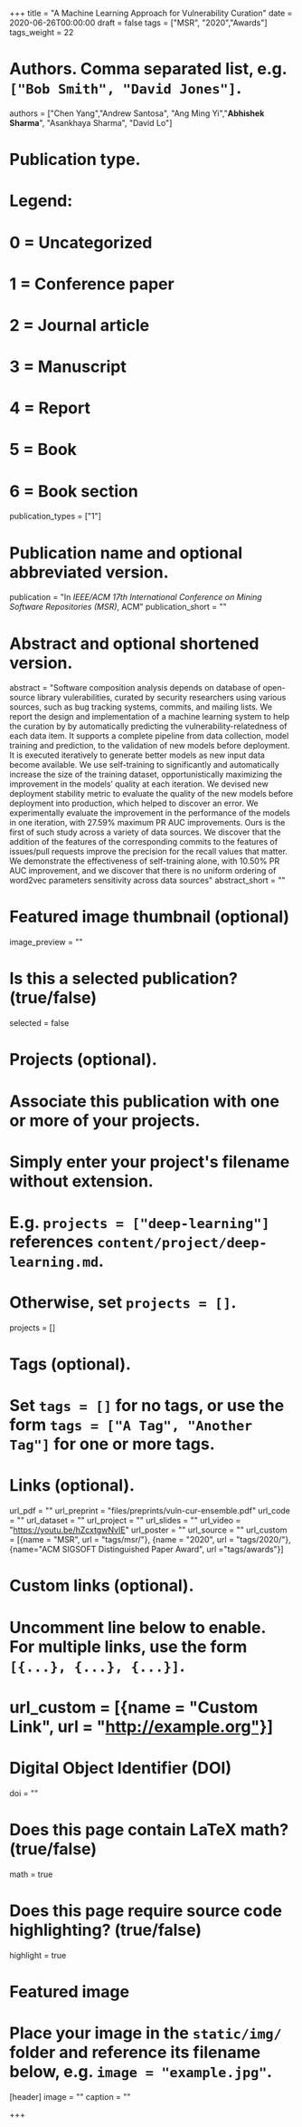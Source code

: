 +++
title = "A Machine Learning Approach for Vulnerability Curation"
date = 2020-06-26T00:00:00
draft = false
tags = ["MSR", "2020","Awards"]
tags_weight = 22


# Authors. Comma separated list, e.g. `["Bob Smith", "David Jones"]`.
authors = ["Chen Yang","Andrew Santosa", "Ang Ming Yi","**Abhishek Sharma**", "Asankhaya Sharma", "David Lo"]

# Publication type.
# Legend:
# 0 = Uncategorized
# 1 = Conference paper
# 2 = Journal article
# 3 = Manuscript
# 4 = Report
# 5 = Book
# 6 = Book section
publication_types = ["1"]

# Publication name and optional abbreviated version.
publication = "In *IEEE/ACM 17th International Conference on Mining Software Repositories (MSR)*, ACM"
publication_short = ""

# Abstract and optional shortened version.
abstract = "Software composition analysis depends on database of open-source library vulerabilities, curated by security researchers using various sources, such as bug tracking systems, commits, and mailing lists. We report the design and implementation of a machine learning system to help the curation by by automatically predicting the vulnerability-relatedness of each data item. It supports a complete pipeline from data collection, model training and prediction, to the validation of new models before deployment. It is executed iteratively to generate better models as new input data become available. We use self-training to significantly and automatically increase the size of the training dataset, opportunistically maximizing the improvement in the models’ quality at each iteration. We devised new deployment stability metric to evaluate the quality of the new models before deployment into production, which helped to discover an error. We experimentally evaluate the improvement in the performance of the models in one iteration, with 27.59%  maximum PR AUC improvements. Ours is the first of such study across a variety of data sources. We discover that the addition of the features of the corresponding commits to the features of issues/pull requests improve the precision for the recall values that matter. We demonstrate the effectiveness of self-training alone, with 10.50% PR AUC improvement, and we discover that there is no uniform ordering of word2vec parameters sensitivity across data sources"
abstract_short = ""

# Featured image thumbnail (optional)
image_preview = ""

# Is this a selected publication? (true/false)
selected = false

# Projects (optional).
#   Associate this publication with one or more of your projects.
#   Simply enter your project's filename without extension.
#   E.g. `projects = ["deep-learning"]` references `content/project/deep-learning.md`.
#   Otherwise, set `projects = []`.
projects = []

# Tags (optional).
#   Set `tags = []` for no tags, or use the form `tags = ["A Tag", "Another Tag"]` for one or more tags.

# Links (optional).
url_pdf = ""
url_preprint = "files/preprints/vuln-cur-ensemble.pdf"
url_code = ""
url_dataset = ""
url_project = ""
url_slides = ""
url_video = "https://youtu.be/hZcxtgwNvIE"
url_poster = ""
url_source = ""
url_custom = [{name = "MSR", url = "tags/msr/"},
              {name = "2020", url = "tags/2020/"},
              {name="ACM SIGSOFT Distinguished Paper Award", url ="tags/awards"}]

# Custom links (optional).
#   Uncomment line below to enable. For multiple links, use the form `[{...}, {...}, {...}]`.
# url_custom = [{name = "Custom Link", url = "http://example.org"}]

# Digital Object Identifier (DOI)
doi = ""

# Does this page contain LaTeX math? (true/false)
math = true

# Does this page require source code highlighting? (true/false)
highlight = true

# Featured image
# Place your image in the `static/img/` folder and reference its filename below, e.g. `image = "example.jpg"`.
[header]
image = ""
caption = ""

+++